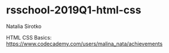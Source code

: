 # rsschool-2019Q1-html-css
Natalia Sirotko

HTML CSS Basics:  https://www.codecademy.com/users/malina_nata/achievements